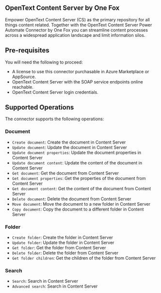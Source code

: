 ## OpenText Content Server by One Fox
Empower OpenText Content Server (CS) as the primary repository for all things content related. Together with the OpenText Content Server Power Automate Connector by One Fox you can streamline content processes across a widespread application landscape and limit information silos.

## Pre-requisites
You will need the following to proceed:
* A license to use this connector purchasable in Azure Marketplace or AppSource.
* OpenText Content Server with the SOAP service endpoints online reachable.
* OpenText Content Server login credentials.

## Supported Operations
The connector supports the following operations:

### Document
* `Create document`: Create the document in Content Server
* `Update document`: Update the document in Content Server
* `Update document properties`: Update the document properties in Content Server
* `Update document content`: Update the content of the document in Content Server
* `Get document`: Get the document from Content Server
* `Get document properties`: Get the properties of the document from Content Server
* `Get document content`: Get the content of the document from Content Server
* `Delete document`: Delete the document from Content Server
* `Move document`: Move the document to a new folder in Content Server
* `Copy document`: Copy the document to a different folder in Content Server

### Folder
* `Create folder`: Create the folder in Content Server
* `Update folder`: Update the folder in Content Server
* `Get folder`: Get the folder from Content Server
* `Delete folder`: Delete the folder from Content Server
* `Get folder children`: Get the children of the folder from Content Server

### Search
* `Search`: Search in Content Server
* `Advanced search`: Search in Content Server